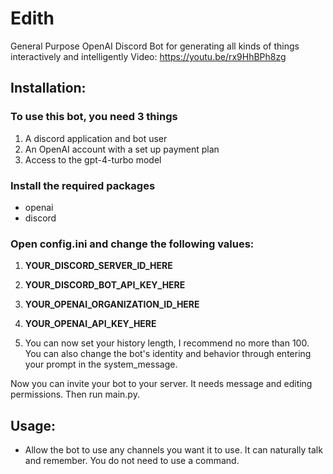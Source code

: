 # Edith
General Purpose OpenAI Discord Bot for generating all kinds of things interactively and intelligently
Video: https://youtu.be/rx9HhBPh8zg

## Installation:

### To use this bot, you need 3 things
1. A discord application and bot user
2. An OpenAI account with a set up payment plan
3. Access to the gpt-4-turbo model

### Install the required packages

- openai
- discord

### Open config.ini and change the following values:

1. **YOUR_DISCORD_SERVER_ID_HERE**

2. **YOUR_DISCORD_BOT_API_KEY_HERE**

3. **YOUR_OPENAI_ORGANIZATION_ID_HERE**

4. **YOUR_OPENAI_API_KEY_HERE**

5. You can now set your history length, I recommend no more than 100. You can also change the bot's identity and behavior through entering your prompt in the system_message.

Now you can invite your bot to your server. It needs message and editing permissions.
Then run main.py.

## Usage:

- Allow the bot to use any channels you want it to use. It can naturally talk and remember. You do not need to use a command.
